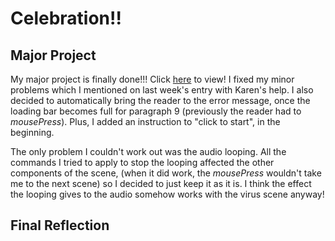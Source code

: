 # Celebration!!

## Major Project

My major project is finally done!!! Click [here](https://robymanlongat.github.io/c0dewords/week12/majorProject_finalefinale) to view! I fixed my minor problems which I mentioned on last week's entry with Karen's help. I also decided to automatically bring the reader to the error message, once the loading bar becomes full for paragraph 9 (previously the reader had to *mousePress*). Plus, I added an instruction to "click to start", in the beginning. 

The only problem I couldn't work out was the audio looping. All the commands I tried to apply to stop the looping affected the other components of the scene, (when it did work, the *mousePress* wouldn't take me to the next scene) so I decided to just keep it as it is. I think the effect the looping gives to the audio somehow works with the virus scene anyway! 

## Final Reflection
